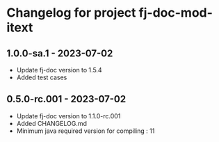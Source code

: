 # Changelog for project fj-doc-mod-itext

1.0.0-sa.1 - 2023-07-02
-------------------------
* Update fj-doc version to 1.5.4
* Added test cases

0.5.0-rc.001 - 2023-07-02
-------------------------
* Update fj-doc version to 1.1.0-rc.001
* Added CHANGELOG.md
* Minimum java required version for compiling : 11